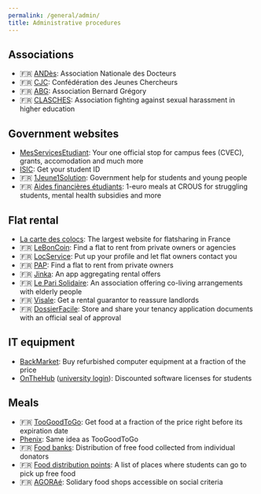 ```yaml
---
permalink: /general/admin/
title: Administrative procedures
---
```


## Associations

- 🇫🇷 [ANDès](https://andes.asso.fr/): Association Nationale des Docteurs
- 🇫🇷 [CJC](https://cjc.jeunes-chercheurs.org/): Confédération des Jeunes Chercheurs
- 🇫🇷 [ABG](https://www.abg.asso.fr/fr/): Association Bernard Grégory
- 🇫🇷 [CLASCHES](https://clasches.fr/): Association fighting against sexual harassment in higher education

## Government websites

- [MesServicesEtudiant](https://www.messervices.etudiant.gouv.fr/): Your one official stop for campus fees (CVEC), grants, accomodation and much more
- [ISIC](https://isic.fr/en/): Get your student ID
- 🇫🇷 [1Jeune1Solution](https://www.1jeune1solution.gouv.fr/mes-aides): Government help for students and young people
- 🇫🇷 [Aides financières étudiants](https://www.service-public.fr/particuliers/actualites/A14614): 1-euro meals at CROUS for struggling students, mental health subsidies and more

## Flat rental

- [La carte des colocs](https://www.lacartedescolocs.fr/): The largest website for flatsharing in France
- 🇫🇷 [LeBonCoin](https://www.leboncoin.fr/): Find a flat to rent from private owners or agencies
- 🇫🇷 [LocService](https://www.locservice.fr/): Put up your profile and let flat owners contact you
- 🇫🇷 [PAP](https://www.pap.fr/): Find a flat to rent from private owners
- 🇫🇷 [Jinka](https://www.jinka.fr/): An app aggregating rental offers
- 🇫🇷 [Le Pari Solidaire](https://www.leparisolidaire.fr/): An association offering co-living arrangements with elderly people
- 🇫🇷 [Visale](https://www.visale.fr/): Get a rental guarantor to reassure landlords
- 🇫🇷 [DossierFacile](https://www.dossierfacile.fr/): Store and share your tenancy application documents with an official seal of approval

## IT equipment

- [BackMarket](https://www.backmarket.fr/): Buy refurbished computer equipment at a fraction of the price
- [OnTheHub](https://onthehub.com/) ([university login](https://groupelogiciel.onthehub.com/)): Discounted software licenses for students

## Meals

- 🇫🇷 [TooGoodToGo](https://toogoodtogo.fr/fr): Get food at a fraction of the price right before its expiration date
- [Phenix](https://wearephenix.com/en/application-anti-gaspi/): Same idea as TooGoodToGo
- 🇫🇷 [Food banks](https://www.banquealimentaire.org/): Distribution of free food collected from individual donators
- 🇫🇷 [Food distribution points](https://www.francetvinfo.fr/sante/maladie/coronavirus/generation2021-precarite-etudiante-consultez-la-liste-des-points-de-distribution-alimentaire-dans-notre-carte_4326113.html): A list of places where students can go to pick up free food
- 🇫🇷 [AGORAé](https://www.fage.org/innovation-sociale/solidarite-etudiante/agorae-fage/): Solidary food shops accessible on social criteria